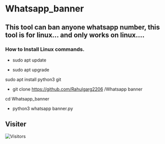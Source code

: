 # Whatsapp_banner
## This tool can ban anyone whatsapp number, this tool is for linux... and only works on linux....

### How to Install Linux commands.

* sudo apt update

* sudo apt upgrade

sudo apt install python3 git

* git clone https://github.com/Rahulgarg2206 /Whatsapp banner

cd Whatsapp_banner

* python3 whatsapp banner.py

## Visiter

<img src="https://profile-counter.glitch.me /kdo2064/count.svg" alt="Visitors">
